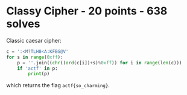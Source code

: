 # Classy Cipher - 20 points - 638 solves

Classic caesar cipher:
```python
c = ':<M?TLH8<A:KFBG@V'
for s in range(0xff):
    p = ''.join((chr((ord(c[i])+s)%0xff)) for i in range(len(c)))
    if 'actf' in p:
        print(p)
```

which returns the flag `actf{so_charming}`.

